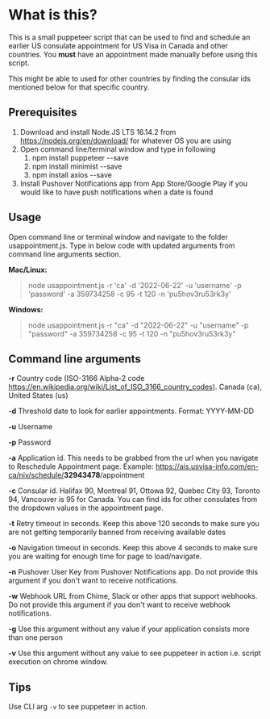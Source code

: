 # What is this?

This is a small puppeteer script that can be used to find and schedule an earlier US consulate appointment for US Visa in Canada and other countries. You **must** have an appointment made manually before using this script.

This might be able to used for other countries by finding the consular ids mentioned below for that specific country.

## Prerequisites

1. Download and install Node.JS LTS 16.14.2 from <https://nodejs.org/en/download/> for whatever OS you are using
2. Open command line/terminal window and type in following
    1. npm install puppeteer --save
    2. npm install minimist --save
    3. npm install axios --save
3. Install Pushover Notifications app from App Store/Google Play if you would like to have push notifications when a date is found

## Usage

Open command line or terminal window and navigate to the folder usappointment.js. Type in below code with updated arguments from command line arguments section.

**Mac/Linux:**

>node usappointment.js -r 'ca' -d '2022-06-22' -u 'username' -p 'password' -a 359734258 -c 95 -t 120 -n 'pu5hov3ru53rk3y'

**Windows:**

>node usappointment.js -r "ca" -d "2022-06-22" -u "username" -p "password" -a 359734258 -c 95 -t 120 -n "pu5hov3ru53rk3y"

## Command line arguments

**-r** Country code (ISO-3166 Alpha-2 code <https://en.wikipedia.org/wiki/List_of_ISO_3166_country_codes>). Canada (ca), United States (us)

**-d** Threshold date to look for earlier appointments. Format: YYYY-MM-DD

**-u** Username

**-p** Password

**-a** Application id. This needs to be grabbed from the url when you navigate to Reschedule Appointment page. Example: <https://ais.usvisa-info.com/en-ca/niv/schedule/>**32943478**/appointment

**-c** Consular id. Halifax 90, Montreal 91, Ottowa 92, Quebec City 93, Toronto 94, Vancouver is 95 for Canada. You can find ids for other consulates from the dropdown values in the appointment page.

**-t** Retry timeout in seconds. Keep this above 120 seconds to make sure you are not getting temporarily banned from receiving available dates

**-o** Navigation timeout in seconds. Keep this above 4 seconds to make sure you are waiting for enough time for page to load/navigate.

**-n** Pushover User Key from Pushover Notifications app. Do not provide this argument if you don't want to receive notifications.

**-w** Webhook URL from Chime, Slack or other apps that support webhooks. Do not provide this argument if you don't want to receive webhook notifications.

**-g** Use this argument without any value if your application consists more than one person

**-v** Use this argument without any value to see puppeteer in action i.e. script execution on chrome window.

## Tips

Use CLI arg `-v` to see puppeteer in action.